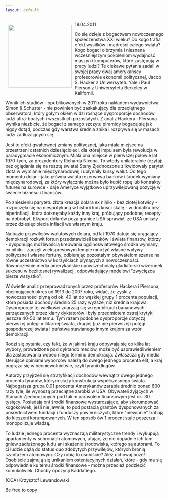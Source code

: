 ```yaml
---
layout: default
---
```

<p><img src="{{site.baseurl}}\articles\pictures\465.bananas.jpg" align="left" style="margin: 10px 10px" width="200"><!--67-->
18.04.2011</p><p></p><p>Co się dzieje z bogactwem nowoczesnego społeczeństwa XXI wieku? Do kogo trafia efekt wysiłków i mądrości całego świata? Kogo bogaci olbrzymia i nieznana wcześniejszym pokoleniom wydajność maszyn i komputerów, które zastępują w pracy ludzi? Te ciekawe pytania zadali w swojej pracy dwaj amerykańscy profesorowie ekonomii politycznej, Jacob S. Hacker z Uniwersytetu Yale i Paul Pierson z Uniwersytetu Berkeley w Kalifornii.</p><p></p><p>Wynik ich studiów - opublikowanych w 2011 roku nakładem wydawnictwa Simon &amp; Schuster - nie powinien być zaskakujący dla przeciętnego obserwatora, który gołym okiem widzi rosnące dysproporcje dochodów ludzi ultra-boatych i wszystkich pozostałych. Z analiz Hackera i Piersona wynika niezbicie, że bogaci z samego szczytu piramidy bogacą się jak nigdy dotąd, podczas gdy warstwa średnia znika i rozpływa się w masach ludzi zadłużających się.</p><p></p><p>Jest to efekt gwałtownej zmiany politycznej, jaka miała miejsce na przestrzeni ostatnich dziesięcioleci, dla której impulsem była rewolucja w paradygmacie ekonomicznym. Miała ona miejsce w pierwszej połowie lat 1970-tych, za prezydentury Richarda Nixona. To wtedy unilateralnie (czytaj: bez oglądania się na resztę świata) Stany Zjednoczone zlikwidowały parytet złota w wymianie międzynarodowej i upłynniły kursy walut. Od tego momentu dolar - jako główna waluta rezerwowa banków i środek wymiany międzynarodowej, za który wyłącznie można było kupić ropę lub kontrakty futures na surowce - daje Ameryce wyjątkowo uprzywilejowaną pozycję w świecie biznesu i finansów. </p><p></p><p>Po zniesieniu parytetu złota kreacja dolara ex nihilo - bez złotej kotwicy - rozpoczęła się na niespotykaną w historii ludzkości skalę - w dodatku bez hiperinflacji, która dotknęłaby każdy inny kraj, próbujący podobnej recepty na dobrobyt. Eksport dolarów poza granice USA sprawiał, że USA unikały przez dziesięciolecia inflacji we własnym kraju.</p><p></p><p>Na bazie przywilejów walutowych dolara, od lat 1970 datuje się urągający demokracji rozkwit fortun przedstawicieli banków i świata finansów, którzy - dysponując możliwością kreowania ogólnoświatowego środka wymiany, ex nihilo - zaczęli w ekspresowym tempie mnożyć własne wpływy polityczne i własne fortuny, odbierając pozostałym obywatelom szanse na równe uczestnictwo w korzyściach płynących z nowoczesności. Równocześnie media amerykańskie upowszechniały gladiatorski wizerunek sukcesu w bezlitosnej rywalizacji, odpowiadający modelowi "zwycięzca bierze wszystko". </p><p></p><p>W świetle analiz przeprowadzonych przez profesorów Hackera i Piersona, obejmujących okres od 1913 do 2007 roku, widać, że zyski z nowoczesności płyną od ok. 40 lat do wąskiej grupy 1 procenta populacji, która posiada dochody średnio 25 razy wyższe, niż średnia krajowa. Dysproporcje tej wielkości zdarzają się w republikach bananowych zarządzanych przez klany dyktatorów i były przedmiotem ostrej krytyki jeszcze 40-50 lat temu. Tym razem podobne dysproporcje dotyczą pierwszej potęgi militarnej świata, drugiej (już nie pierwszej) potęgi gospodarczej świata i państwa stawianego innym krajom za wzór demokracji.</p><p></p><p>Rodzi się pytanie, czy fakt, że w jakimś kraju odbywają się co kilka lat wybory, prowadzone pod dyktando mediów, może być usprawiedliwieniem dla zastosowania wobec niego terminu demokracja. Zwłaszcza gdy media sterujące opiniami wyborców należą do owego jednego procenta elit, a kraj pogrąża się w neoniewolnictwie, czyli tyranii długów.</p><p></p><p>Autorzy przyjrzeli się stratyfikacji dochodów wewnątrz owego jednego procenta tyranów, którym służy konstrukcja współczesnego świata. Najbogatsza grupa 0,01 procenta Amerykanów zarabia średnio ponad 600 razy tyle, ile wynoszą przeciętne zarobki w USA. Obywateli żyjących w Stanach Zjednoczonych pod takim parasolem finansowym jest ok. 30 tysięcy. Posiadają oni środki finansowe wystarczające, aby skorumpować kogokolwiek, jeśli nie jawnie, to pod postacią grantów dysponowanych za pośrednictwem fundacji i funduszy powierniczych, które "niewinnie" trafiają do kieszeni korumpowanych. W ten sposób ów 1 procent stale poszerza i monopolizuje władzę.</p><p></p><p>To ludzie jednego procenta wyznaczają militarystyczne trendy i wykupują apartamenty w schronach atomowych, ufając, że nie dopadnie ich tam gniew zadłużonego ludu ani skażenie środowiska, którego są autorami. To ci ludzie dążą do status quo zdobytych przywilejów, których bronią szantażem atomowym. Czy robią to osobiście? Ależ uchowaj boże! Osobiście zajmują się unikaniem ostentacyjnych działań, które - gdy ma się odpowiednie ku temu środki finansowe - można przecież podzlecić komukolwiek. Choćby opozycji Kaddafiego.</p><p></p><p>(CCA) Krzysztof Lewandowski</p><p>Be free to copy</p><p></p>